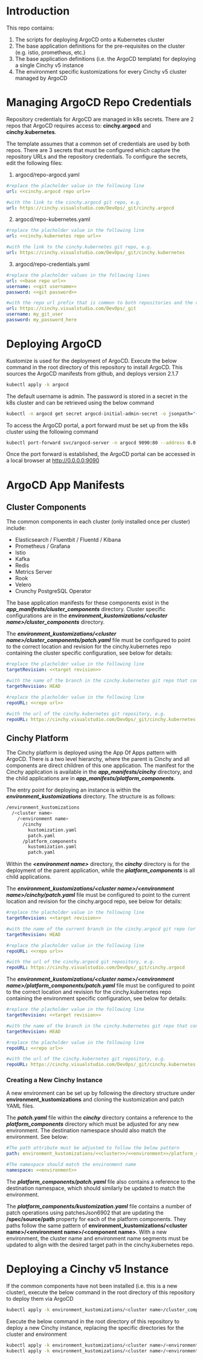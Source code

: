 # Introduction 
This repo contains:
1. The scripts for deploying ArgoCD onto a Kubernetes cluster
2. The base application definitions for the pre-requisites on the cluster (e.g. istio, prometheus, etc.)
3. The base application definitions (i.e. the ArgoCD template) for deploying a single Cinchy v5 instance
4. The environment specific kustomizations for every Cinchy v5 cluster managed by ArgoCD

# Managing ArgoCD Repo Credentials
Repository credentials for ArgoCD are managed in k8s secrets. There are 2 repos that ArgoCD requires access to: **cinchy.argocd** and **cinchy.kubernetes**.

The template assumes that a common set of credentials are used by both repos. There are 3 secrets that must be configured which capture the repository URLs and the repository credentials. To configure the secrets, edit the following files:

1. argocd/repo-argocd.yaml
```yaml
#replace the placholder value in the following line
url: <<cinchy.argocd repo url>>

#with the link to the cinchy.argocd git repo, e.g.
url: https://cinchy.visualstudio.com/DevOps/_git/cinchy.argocd
```
2. argocd/repo-kubernetes.yaml
```yaml
#replace the placholder value in the following line
url: <<cinchy.kubernetes repo url>>

#with the link to the cinchy.kubernetes git repo, e.g.
url: https://cinchy.visualstudio.com/DevOps/_git/cinchy.kubernetes
```
3. argocd/repo-credentials.yaml
```yaml
#replace the placholder values in the following lines
url: <<base repo url>>
username: <<git username>>
password: <<git password>>

#with the repo url prefix that is common to both repositories and the credentials, e.g.
url: https://cinchy.visualstudio.com/DevOps/_git
username: my_git_user
password: my_password_here
```

# Deploying ArgoCD
Kustomize is used for the deployment of ArgoCD. Execute the below command in the root directory of this repository to install ArgoCD. This sources the ArgoCD manifests from github, and deploys version 2.1.7

```bash
kubectl apply -k argocd
```

The default username is admin. The password is stored in a secret in the k8s cluster and can be retrieved using the below command

```bash
kubectl -n argocd get secret argocd-initial-admin-secret -o jsonpath="{.data.password}" | base64 -d
```

To access the ArgoCD portal, a port forward must be set up from the k8s cluster using the following command

```bash
kubectl port-forward svc/argocd-server -n argocd 9090:80 --address 0.0.0.0
```

Once the port forward is established, the ArgoCD portal can be accessed in a local browser at http://0.0.0.0:9090

# ArgoCD App Manifests

## Cluster Components
The common components in each cluster (only installed once per cluster) include:

- Elasticsearch / Fluentbit / Fluentd / Kibana
- Prometheus / Grafana
- Istio
- Kafka
- Redis
- Metrics Server
- Rook
- Velero
- Crunchy PostgreSQL Operator

The base application manifests for these components exist in the ***app_manifests/cluster_components*** directory. Cluster specific configurations are in the ***environment_kustomizations/&lt;cluster name&gt;/cluster_components*** directory.

The ***environment_kustomizations/&lt;cluster name&gt;/cluster_components/patch.yaml*** file must be configured to point to the correct location and revision for the cinchy.kubernetes repo containing the cluster specific configuration, see below for details:

```yaml
#replace the placholder value in the following line
targetRevision: <<target revision>>

#with the name of the branch in the cinchy.kubernetes git repo that contains the configurations for this cluster (or use HEAD), e.g.
targetRevision: HEAD

#replace the placholder value in the following line
repoURL: <<repo url>>

#with the url of the cinchy.kubernetes git repository, e.g.
repoURL: https://cinchy.visualstudio.com/DevOps/_git/cinchy.kubernetes
```

## Cinchy Platform
The Cinchy platform is deployed using the App Of Apps pattern with ArgoCD. There is a two level hierarchy, where the parent is Cinchy and all components are direct children of this one application. The manifest for the Cinchy application is available in the ***app_manifests/cinchy*** directory, and the child applications are in ***app_manifests/platform_components***.

The entry point for deploying an instance is within the ***environment_kustomizations*** directory. The structure is as follows:

```bash
/environment_kustomizations
  /<cluster name>
    /<environment name>
      /cinchy
        kustomization.yaml
        patch.yaml
      /platform_components
        kustomization.yaml
        patch.yaml
```

Within the ***&lt;environment name&gt;*** directory, the ***cinchy*** directory is for the deployment of the parent application, while the ***platform_components*** is all child applications.

The ***environment_kustomizations/&lt;cluster name&gt;/&lt;environment name&gt;/cinchy/patch.yaml*** file must be configured to point to the current location and revision for the cinchy.argocd repo, see below for details:

```yaml
#replace the placholder value in the following line
targetRevision: <<target revision>>

#with the name of the current branch in the cinchy.argocd git repo (or use HEAD), e.g.
targetRevision: HEAD

#replace the placholder value in the following line
repoURL: <<repo url>>

#with the url of the cinchy.argocd git repository, e.g.
repoURL: https://cinchy.visualstudio.com/DevOps/_git/cinchy.argocd
```

The ***environment_kustomizations/&lt;cluster name&gt;/&lt;environment name&gt;/platform_components/patch.yaml*** file must be configured to point to the correct location and revision for the cinchy.kubernetes repo containing the environment specific configuration, see below for details:

```yaml
#replace the placholder value in the following line
targetRevision: <<target revision>>

#with the name of the branch in the cinchy.kubernetes git repo that contains the configurations for this environment (or use HEAD), e.g.
targetRevision: HEAD

#replace the placholder value in the following line
repoURL: <<repo url>>

#with the url of the cinchy.kubernetes git repository, e.g.
repoURL: https://cinchy.visualstudio.com/DevOps/_git/cinchy.kubernetes
```

### Creating a New Cinchy Instance
A new environment can be set up by following the directory structure under **environment_kustomizations** and cloning the kustomization and patch YAML files. 

The ***patch.yaml*** file within the ***cinchy*** directory contains a reference to the ***platform_components*** directory which must be adjusted for any new environment. The destination namespace should also match the environment. See below:

```yaml
#The path attribute must be adjusted to follow the below pattern
path: environment_kustomizations/<<cluster>>/<<environment>>/platform_components

#The namespace should match the environment name
namespace: <<environment>>
```

The ***platform_components/patch.yaml*** file also contains a reference to the destination namespace, which should similarly be updated to match the environment.

The ***platform_components/kustomization.yaml*** file contains a number of patch operations using patchesJson6902 that are updating the **/spec/source/path** property for each of the platform components. They paths follow the same pattern of **environment_kustomizations/&lt;cluster name&gt;/&lt;environment name&gt;/&lt;component name&gt;**. With a new environment, the cluster name and environment name segments must be updated to align with the desired target path in the cinchy.kubernetes repo.

# Deploying a Cinchy v5 Instance

If the common components have not been installed (i.e. this is a new cluster), execute the below command in the root directory of this repository to deploy them via ArgoCD

```bash
kubectl apply -k environment_kustomizations/<cluster name>/cluster_components
```

Execute the below command in the root directory of this repository to deploy a new Cinchy instance, replacing the specific directories for the cluster and environment

```bash
kubectl apply -k environment_kustomizations/<cluster name>/<environment name>/cinchy
kubectl apply -k environment_kustomizations/<cluster name>/<environment name>/platform_components
```
